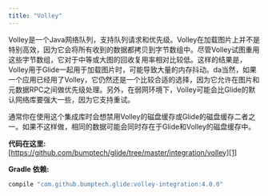 ```yaml
---
title: "Volley"
---
```


Volley是一个Java网络队列，支持队列请求和优先级。Volley在加载图片上并不是特别高效，因为它会将所有收到的数据都拷贝到字节数组中。尽管Volley试图重用这些字节数组，它对于中等或大图的回收复用率相对比较低。这样的结果是，Volley用于Glide一起用于加载图片时，可能导致大量的内存抖动。da当然，如果一个应用已经用了Volley，它仍然还是一个比较合适的选择，因为它允许在图片和元数据RPC之间做优先级处理。另外，在弱网环境下，Volley可能会比Glide的默认网络库要强大一些，因为它支持重试。

通常你在使用这个集成库时会想禁用Volley的磁盘缓存或Glide的磁盘缓存二者之一。如果不这样做，相同的数据可能会同时存在于Glide和Volley的磁盘缓存中。

**代码在这里:** [https://github.com/bumptech/glide/tree/master/integration/volley][1]

**Gradle 依赖:**
```groovy
compile "com.github.bumptech.glide:volley-integration:4.0.0"
```

[1]: https://github.com/bumptech/glide/tree/master/integration/volley